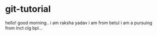 # git-tutorial
hello! good morning..
i am raksha yadav 
i am from betul
i am a pursuing from lnct clg bpl...
